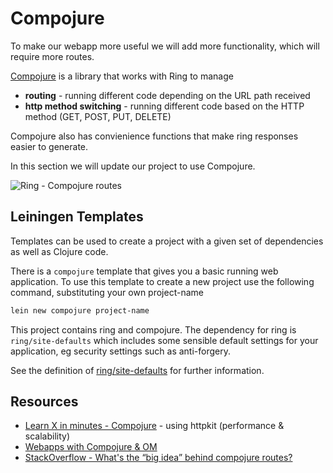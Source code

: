 # Compojure

To make our webapp more useful we will add more functionality, which will require more routes.

[Compojure](https://github.com/weavejester/compojure) is a library that works with Ring to manage

* **routing** - running different code depending on the URL path received
* **http method switching** - running different code based on the HTTP method (GET, POST, PUT, DELETE)

Compojure also has convienience functions that make ring responses easier to generate.

In this section we will update our project to use Compojure.

![Ring - Compojure routes](../images/clojure-ring-adaptor-middleware-route--handler-overview.png)


## Leiningen Templates

Templates can be used to create a project with a given set of dependencies as well as Clojure code.

There is a `compojure` template that gives you a basic running web application.  To use this template to create a new project use the following command, substituting your own project-name

```bash
lein new compojure project-name
```

This project contains ring and compojure.  The dependency for ring is `ring/site-defaults` which includes some sensible default settings for your application, eg security settings such as anti-forgery.

See the definition of [ring/site-defaults](https://github.com/ring-clojure/ring-defaults/blob/master/src/ring/middleware/defaults.clj) for further information.


## Resources

* [Learn X in minutes - Compojure](http://learnxinyminutes.com/docs/compojure/) - using httpkit (performance & scalability)
* [Webapps with Compojure & OM](http://zaiste.net/2014/02/web_applications_in_clojure_all_the_way_with_compojure_and_om/)
* [StackOverflow - What's the “big idea” behind compojure routes?](http://stackoverflow.com/questions/3488353/whats-the-big-idea-behind-compojure-routes)

